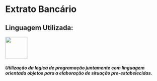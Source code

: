 # Extrato Bancário

## Linguagem Utilizada:

<img src="https://cdn.jsdelivr.net/gh/devicons/devicon/icons/java/java-original-wordmark.svg" width="70" height="70" />



##### Utilização da logica de programação juntamente com linguagem orientada objetos para a elaboração de situação pre-estabelecidas.

